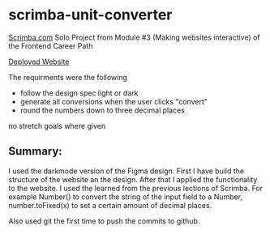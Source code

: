 # scrimba-unit-converter

<a target="_blank" href="https://scrimba.com">Scrimba.com</a> Solo Project from Module #3 (Making websites interactive) of the Frontend Career Path

<a target="_blank" href="https://lanu135.github.io/scrimba-unit-converter/">Deployed Website</a>

The requirments were the following

- follow the design spec light or dark
- generate all conversions when the user clicks "convert"
- round the numbers down to three decimal places

no stretch goals where given

## Summary:

I used the darkmode version of the Figma design. First I have build the structure of the website an the design. After that I applied the functionality to the website. I used the learned from the previous lections of Scrimba. For example Number() to convert the string of the input field to a Number, number.toFixed(x) to set a certain amount of decimal places.

Also used git the first time to push the commits to github.
